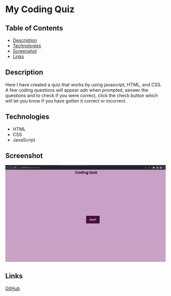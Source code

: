 # My Coding Quiz

## Table of Contents

- [Description](#description)
- [Technologies](#technologies)
- [Screenshot](#screenshot)
- [Links](#links)

## Description

Here I have created a quiz that works by using javascript, HTML, and CSS. A few coding questions will appear adn when prompted, asnwer the questions and to check if you were correct, click the check button which will let you know if you have gotten it correct or incorrect. 

## Technologies

- HTML 
- CSS
- JavaScript

## Screenshot

![Image](./Assets/Images/Screenshot%202023-03-22%20at%2013.33.00.png)


## Links 

[GitHub](https://nazkena.github.io/mycodingquiz/)






